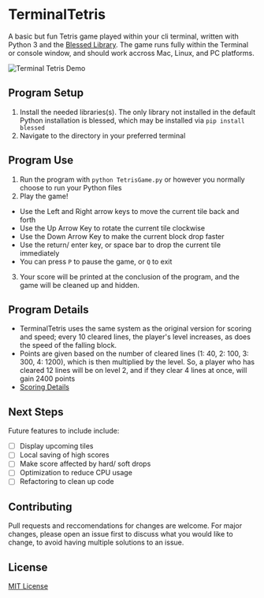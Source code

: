 # TerminalTetris
A basic but fun Tetris game played within your cli terminal, written with Python 3 and the [Blessed Library](https://pypi.org/project/blessed/). The game runs fully within the Terminal or console window, and should work accross Mac, Linux, and PC platforms. 

![Terminal Tetris Demo](https://user-images.githubusercontent.com/15671813/122860963-46f88280-d2e4-11eb-9e5e-11ca3ca17edd.gif)

## Program Setup
1. Install the needed libraries(s). The only library not installed in the default Python installation is blessed, which may be installed via `pip install blessed`
2. Navigate to the directory in your preferred terminal

## Program Use
1. Run the program with `python TetrisGame.py` or however you normally choose to run your Python files
2. Play the game! 
 - Use the Left and Right arrow keys to move the current tile back and forth
 - Use the Up Arrow Key to rotate the current tile clockwise
 - Use the Down Arrow Key to make the current block drop faster
 - Use the return/ enter key, or space bar to drop the current tile immediately
 - You can press `P` to pause the game, or `Q` to exit
3. Your score will be printed at the conclusion of the program, and the game will be cleaned up and hidden. 

## Program Details
- TerminalTetris uses the same system as the original version for scoring and speed; every 10 cleared lines, the player's level increases, as does the speed of the falling block. 
- Points are given based on the number of cleared lines (1: 40, 2: 100, 3: 300, 4: 1200), which is then multiplied by the level. So, a player who has cleared 12 lines will be on level 2, and if they clear 4 lines at once, will gain 2400 points
- [Scoring Details](https://tetris.wiki/Scoring)

## Next Steps
Future features to include include:
- [ ] Display upcoming tiles
- [ ] Local saving of high scores
- [ ] Make score affected by hard/ soft drops
- [ ] Optimization to reduce CPU usage
- [ ] Refactoring to clean up code

## Contributing
Pull requests and reccomendations for changes are welcome. For major changes, please open an issue first to discuss what you would like to change, to avoid having multiple solutions to an issue.

## License 
[MIT License](LICENSE)
